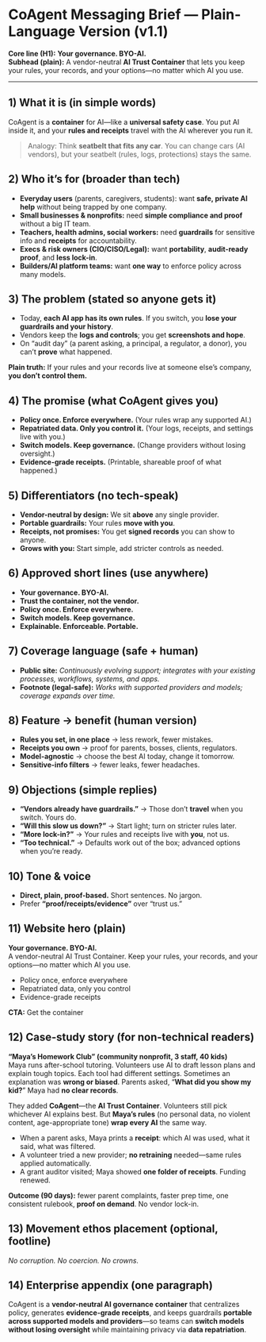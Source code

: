# CoAgent Messaging Brief — Plain-Language Version (v1.1)

**Core line (H1):** **Your governance. BYO-AI.**  
**Subhead (plain):** A vendor-neutral **AI Trust Container** that lets you keep your rules, your records, and your options—no matter which AI you use.

---

## 1) What it is (in simple words)
CoAgent is a **container** for AI—like a **universal safety case**. You put AI inside it, and your **rules and receipts** travel with the AI wherever you run it.

> Analogy: Think **seatbelt that fits any car**. You can change cars (AI vendors), but your seatbelt (rules, logs, protections) stays the same.

## 2) Who it’s for (broader than tech)
- **Everyday users** (parents, caregivers, students): want **safe, private AI help** without being trapped by one company.  
- **Small businesses & nonprofits:** need **simple compliance and proof** without a big IT team.  
- **Teachers, health admins, social workers:** need **guardrails** for sensitive info and **receipts** for accountability.  
- **Execs & risk owners (CIO/CISO/Legal):** want **portability**, **audit-ready proof**, and **less lock-in**.  
- **Builders/AI platform teams:** want **one way** to enforce policy across many models.

## 3) The problem (stated so anyone gets it)
- Today, **each AI app has its own rules**. If you switch, you **lose your guardrails and your history**.  
- Vendors keep the **logs and controls**; you get **screenshots and hope**.  
- On “audit day” (a parent asking, a principal, a regulator, a donor), you can’t **prove** what happened.

**Plain truth:** If your rules and your records live at someone else’s company, **you don’t control them.**

## 4) The promise (what CoAgent gives you)
- **Policy once. Enforce everywhere.** (Your rules wrap any supported AI.)  
- **Repatriated data. Only you control it.** (Your logs, receipts, and settings live with you.)  
- **Switch models. Keep governance.** (Change providers without losing oversight.)  
- **Evidence-grade receipts.** (Printable, shareable proof of what happened.)

## 5) Differentiators (no tech-speak)
- **Vendor-neutral by design:** We sit **above** any single provider.  
- **Portable guardrails:** Your rules **move with you**.  
- **Receipts, not promises:** You get **signed records** you can show to anyone.  
- **Grows with you:** Start simple, add stricter controls as needed.

## 6) Approved short lines (use anywhere)
- **Your governance. BYO-AI.**  
- **Trust the container, not the vendor.**  
- **Policy once. Enforce everywhere.**  
- **Switch models. Keep governance.**  
- **Explainable. Enforceable. Portable.**

## 7) Coverage language (safe + human)
- **Public site:** *Continuously evolving support; integrates with your existing processes, workflows, systems, and apps.*  
- **Footnote (legal-safe):** *Works with supported providers and models; coverage expands over time.*

## 8) Feature → benefit (human version)
- **Rules you set, in one place** → less rework, fewer mistakes.  
- **Receipts you own** → proof for parents, bosses, clients, regulators.  
- **Model-agnostic** → choose the best AI today, change it tomorrow.  
- **Sensitive-info filters** → fewer leaks, fewer headaches.

## 9) Objections (simple replies)
- **“Vendors already have guardrails.”** → Those don’t **travel** when you switch. Yours do.  
- **“Will this slow us down?”** → Start light; turn on stricter rules later.  
- **“More lock-in?”** → Your rules and receipts live with **you**, not us.  
- **“Too technical.”** → Defaults work out of the box; advanced options when you’re ready.

## 10) Tone & voice
- **Direct, plain, proof-based.** Short sentences. No jargon.  
- Prefer **“proof/receipts/evidence”** over “trust us.”

## 11) Website hero (plain)
**Your governance. BYO-AI.**  
A vendor-neutral AI Trust Container. Keep your rules, your records, and your options—no matter which AI you use.  
- Policy once, enforce everywhere  
- Repatriated data, only you control  
- Evidence-grade receipts

**CTA:** Get the container

## 12) Case-study story (for non-technical readers)
**“Maya’s Homework Club” (community nonprofit, 3 staff, 40 kids)**  
Maya runs after-school tutoring. Volunteers use AI to draft lesson plans and explain tough topics. Each tool had different settings. Sometimes an explanation was **wrong or biased**. Parents asked, “**What did you show my kid?**” Maya had **no clear records**.

They added **CoAgent**—the **AI Trust Container**. Volunteers still pick whichever AI explains best. But **Maya’s rules** (no personal data, no violent content, age-appropriate tone) **wrap every AI** the same way.

- When a parent asks, Maya prints a **receipt**: which AI was used, what it said, what was filtered.  
- A volunteer tried a new provider; **no retraining** needed—same rules applied automatically.  
- A grant auditor visited; Maya showed **one folder of receipts**. Funding renewed.

**Outcome (90 days):** fewer parent complaints, faster prep time, one consistent rulebook, **proof on demand**. No vendor lock-in.

## 13) Movement ethos placement (optional, footline)
*No corruption. No coercion. No crowns.*

## 14) Enterprise appendix (one paragraph)
CoAgent is a **vendor-neutral AI governance container** that centralizes policy, generates **evidence-grade receipts**, and keeps guardrails **portable across supported models and providers**—so teams can **switch models without losing oversight** while maintaining privacy via **data repatriation**.

